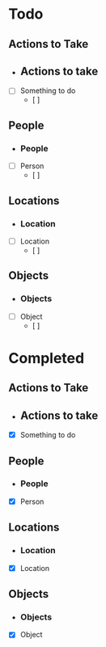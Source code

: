 
# Todo
## Actions to Take
- ## Actions to take
- [ ] Something to do
	- [ ] 

## People
- ### People
- [ ] Person
	- [ ] 

## Locations
- ### Location
- [ ] Location
	- [ ] 

## Objects
- ### Objects
- [ ] Object
	- [ ] 


# Completed
## Actions to Take
- ## Actions to take
- [x] Something to do

## People
- ### People
- [x] Person

## Locations
- ### Location
- [x] Location

## Objects
- ### Objects
- [x] Object

